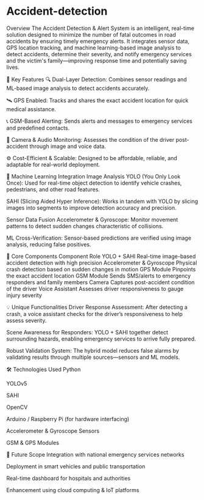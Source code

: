 # Accident-detection
Overview
The Accident Detection & Alert System is an intelligent, real-time solution designed to minimize the number of fatal outcomes in road accidents by ensuring timely emergency alerts. It integrates sensor data, GPS location tracking, and machine learning-based image analysis to detect accidents, determine their severity, and notify emergency services and the victim's family—improving response time and potentially saving lives.

🌟 Key Features
🔍 Dual-Layer Detection: Combines sensor readings and ML-based image analysis to detect accidents accurately.

🛰️ GPS Enabled: Tracks and shares the exact accident location for quick medical assistance.

📞 GSM-Based Alerting: Sends alerts and messages to emergency services and predefined contacts.

🎥 Camera & Audio Monitoring: Assesses the condition of the driver post-accident through image and voice data.

⚙️ Cost-Efficient & Scalable: Designed to be affordable, reliable, and adaptable for real-world deployment.

🧠 Machine Learning Integration
Image Analysis
YOLO (You Only Look Once): Used for real-time object detection to identify vehicle crashes, pedestrians, and other road features.

SAHI (Slicing Aided Hyper Inference): Works in tandem with YOLO by slicing images into segments to improve detection accuracy and precision.

Sensor Data Fusion
Accelerometer & Gyroscope: Monitor movement patterns to detect sudden changes characteristic of collisions.

ML Cross-Verification: Sensor-based predictions are verified using image analysis, reducing false positives.

🔧 Core Components
Component	Role
YOLO + SAHI	Real-time image-based accident detection with high precision
Accelerometer & Gyroscope	Physical crash detection based on sudden changes in motion
GPS Module	Pinpoints the exact accident location
GSM Module	Sends SMS/alerts to emergency responders and family members
Camera	Captures post-accident condition of the driver
Voice Assistant	Assesses driver responsiveness to gauge injury severity

💡 Unique Functionalities
Driver Response Assessment: After detecting a crash, a voice assistant checks for the driver’s responsiveness to help assess severity.

Scene Awareness for Responders: YOLO + SAHI together detect surrounding hazards, enabling emergency services to arrive fully prepared.

Robust Validation System: The hybrid model reduces false alarms by validating results through multiple sources—sensors and ML models.

🛠️ Technologies Used
Python

YOLOv5

SAHI

OpenCV

Arduino / Raspberry Pi (for hardware interfacing)

Accelerometer & Gyroscope Sensors

GSM & GPS Modules

🚀 Future Scope
Integration with national emergency services networks

Deployment in smart vehicles and public transportation

Real-time dashboard for hospitals and authorities

Enhancement using cloud computing & IoT platforms











